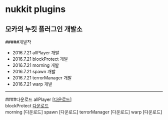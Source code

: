 nukkit plugins
===============
모카의 누킷 플러그인 개발소
---------------
#####개발작
+ 2016.7.21 allPlayer 개발
+ 2016.7.21 blockProtect 개발
+ 2016.7.21 morning 개발
+ 2016.7.21 spawn 개발
+ 2016.7.21 terrorManager 개발
+ 2016.7.21 warp 개발

---------------
####다운로드
allPlayer [[다운로드]](https://github.com/moca127/nukkit_plugins/raw/master/MCallPlayer/SNAPSHOT/MCallPlayer-1.0-SNAPSHOT.jar)<br>
blockProtect [다운로드](https://github.com/moca127/nukkit_plugins/raw/master/MCblockProtect/SNAPSHOT/MCblockProtect-1.0-SNAPSHOT.jar)<br>
morning [다운로드]
spawn [다운로드]
terrorManager [다운로드]
warp [다운로드]
